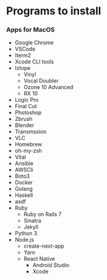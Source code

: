 # Programs to install 

### Apps for MacOS 

* Google Chrome
* VSCode
* Iterm2
* Xcode CLI tools
* Iztope
	* Vinyl 
	* Vocal Doubler
	* Ozone 10 Advanced
	* RX 10 
* Logic Pro
* Final Cut
* Photoshop
* Zbrush
* Blender
* Transmssion
* VLC
* Homebrew
* oh-my-zsh
* Vital
* Ansible
* AWSCli
* Boto3
* Docker
* Golang
* Haskell
* asdf 
* Ruby
	- Ruby on Rails 7
	- Sinatra
	- Jekyll
* Python 3
* Node.js 
	- create-next-app
	- Yarn
	- React Native
		* Android Studio
  		* Xcode 
